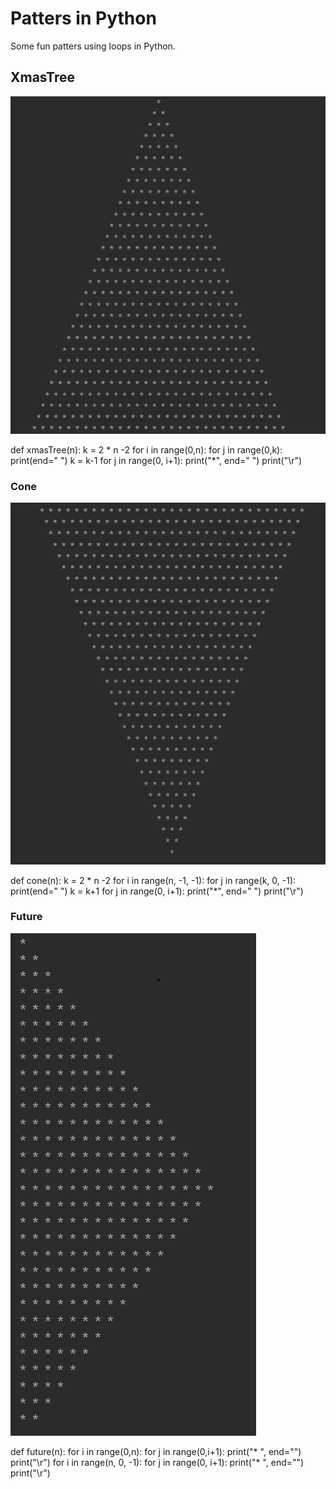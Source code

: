 # Patters in Python

Some fun patters using loops in Python.

## XmasTree

![XmasTree](/Images/XmasTree.png)

def xmasTree(n):
    k = 2 * n -2
    for i in range(0,n):
        for j in range(0,k):
            print(end=" ")
        k = k-1
        for j in range(0, i+1):
            print("*", end=" ")
        print("\r")
        
### Cone

![Cone](/Images/Cone.png)

def cone(n):
    k = 2 * n -2
    for i in range(n, -1, -1):
        for j in range(k, 0, -1):
            print(end=" ")
        k = k+1
        for j in range(0, i+1):
            print("*", end=" ")
        print("\r")

### Future

![Future](/Images/Future.png)

def future(n):
    for i in range(0,n):
        for j in range(0,i+1):
            print("* ", end="")
        print("\r")
    for i in range(n, 0, -1):
        for j in range(0, i+1):
            print("* ", end="")
        print("\r")
